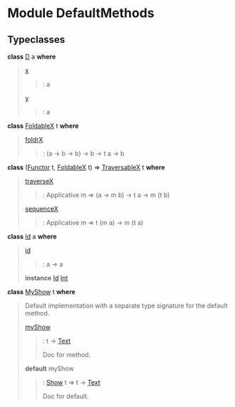 # <a name="module-defaultmethods-97307"></a>Module DefaultMethods

## Typeclasses

<a name="class-defaultmethods-d-4635"></a>**class** [D](#class-defaultmethods-d-4635) a **where**

> <a name="function-defaultmethods-x-92038"></a>[x](#function-defaultmethods-x-92038)
> 
> > : a
> 
> <a name="function-defaultmethods-y-38115"></a>[y](#function-defaultmethods-y-38115)
> 
> > : a

<a name="class-defaultmethods-foldablex-48748"></a>**class** [FoldableX](#class-defaultmethods-foldablex-48748) t **where**

> <a name="function-defaultmethods-foldrx-33654"></a>[foldrX](#function-defaultmethods-foldrx-33654)
> 
> > : (a -\> b -\> b) -\> b -\> t a -\> b

<a name="class-defaultmethods-traversablex-59027"></a>**class** ([Functor](https://docs.daml.com/daml/stdlib/index.html#class-ghc-base-functor-73448) t, [FoldableX](#class-defaultmethods-foldablex-48748) t) =\> [TraversableX](#class-defaultmethods-traversablex-59027) t **where**

> <a name="function-defaultmethods-traversex-21140"></a>[traverseX](#function-defaultmethods-traversex-21140)
> 
> > : Applicative m =\> (a -\> m b) -\> t a -\> m (t b)
> 
> <a name="function-defaultmethods-sequencex-86855"></a>[sequenceX](#function-defaultmethods-sequencex-86855)
> 
> > : Applicative m =\> t (m a) -\> m (t a)

<a name="class-defaultmethods-id-77721"></a>**class** [Id](#class-defaultmethods-id-77721) a **where**

> <a name="function-defaultmethods-id-57162"></a>[id](#function-defaultmethods-id-57162)
> 
> > : a -\> a
> 
> **instance** [Id](#class-defaultmethods-id-77721) [Int](https://docs.daml.com/daml/stdlib/index.html#type-ghc-types-int-68728)

<a name="class-defaultmethods-myshow-63359"></a>**class** [MyShow](#class-defaultmethods-myshow-63359) t **where**

> Default implementation with a separate type signature for the default method.
> 
> <a name="function-defaultmethods-myshow-41356"></a>[myShow](#function-defaultmethods-myshow-41356)
> 
> > : t -\> [Text](https://docs.daml.com/daml/stdlib/index.html#type-ghc-types-text-57703)
> > 
> > Doc for method.
> 
> **default** myShow
> 
> > : [Show](https://docs.daml.com/daml/stdlib/index.html#class-ghc-show-show-56447) t =\> t -\> [Text](https://docs.daml.com/daml/stdlib/index.html#type-ghc-types-text-57703)
> > 
> > Doc for default.
